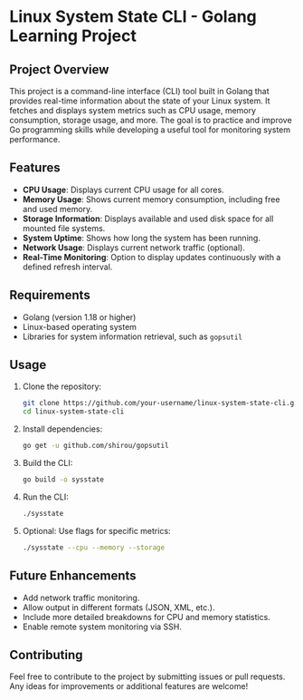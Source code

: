 
# Linux System State CLI - Golang Learning Project

## Project Overview

This project is a command-line interface (CLI) tool built in Golang that provides real-time information about the state of your Linux system. It fetches and displays system metrics such as CPU usage, memory consumption, storage usage, and more. The goal is to practice and improve Go programming skills while developing a useful tool for monitoring system performance.

## Features

- **CPU Usage**: Displays current CPU usage for all cores.
- **Memory Usage**: Shows current memory consumption, including free and used memory.
- **Storage Information**: Displays available and used disk space for all mounted file systems.
- **System Uptime**: Shows how long the system has been running.
- **Network Usage**: Displays current network traffic (optional).
- **Real-Time Monitoring**: Option to display updates continuously with a defined refresh interval.

## Requirements

- Golang (version 1.18 or higher)
- Linux-based operating system
- Libraries for system information retrieval, such as `gopsutil`

## Usage

1. Clone the repository:

   ```bash
   git clone https://github.com/your-username/linux-system-state-cli.git
   cd linux-system-state-cli
   ```

2. Install dependencies:

   ```bash
   go get -u github.com/shirou/gopsutil
   ```

3. Build the CLI:

   ```bash
   go build -o sysstate
   ```

4. Run the CLI:

   ```bash
   ./sysstate
   ```

5. Optional: Use flags for specific metrics:

   ```bash
   ./sysstate --cpu --memory --storage
   ```

## Future Enhancements

- Add network traffic monitoring.
- Allow output in different formats (JSON, XML, etc.).
- Include more detailed breakdowns for CPU and memory statistics.
- Enable remote system monitoring via SSH.

## Contributing

Feel free to contribute to the project by submitting issues or pull requests. Any ideas for improvements or additional features are welcome!
